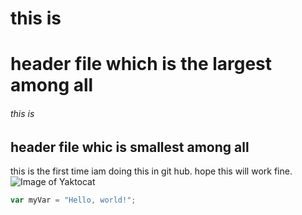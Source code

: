 # this is <h1> header file which is the largest among all
###### this is <h2> header file whic is smallest among all


this is the first time iam doing this in git hub. hope this will work fine.
![Image of Yaktocat](https://octodex.github.com/images/yaktocat.png)
``` javascript
var myVar = "Hello, world!";
```
